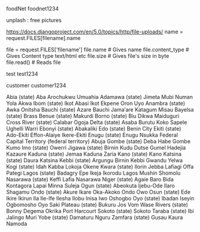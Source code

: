 foodNet
foodnet1234


unplash : free pictures

https://docs.djangoproject.com/en/5.0/topics/http/file-uploads/
name = request.FILES[filename].name

file = request.FILES['filename']
file.name           # Gives name
file.content_type   # Gives Content type text/html etc
file.size           # Gives file's size in byte
file.read()         # Reads file


test
test1234

customer
customer1234

Abia (state)
Aba
Arochukwu
Umuahia
Adamawa (state)
Jimeta
Mubi
Numan
Yola
Akwa Ibom (state)
Ikot Abasi
Ikot Ekpene
Oron
Uyo
Anambra (state)
Awka
Onitsha
Bauchi (state)
Azare
Bauchi
Jama′are
Katagum
Misau
Bayelsa (state)
Brass
Benue (state)
Makurdi
Borno (state)
Biu
Dikwa
Maiduguri
Cross River (state)
Calabar
Ogoja
Delta (state)
Asaba
Burutu
Koko
Sapele
Ughelli
Warri
Ebonyi (state)
Abakaliki
Edo (state)
Benin City
Ekiti (state)
Ado-Ekiti
Effon-Alaiye
Ikere-Ekiti
Enugu (state)
Enugu
Nsukka
Federal Capital Territory (federal territory)
Abuja
Gombe (state)
Deba Habe
Gombe
Kumo
Imo (state)
Owerri
Jigawa (state)
Birnin Kudu
Dutse
Gumel
Hadejia
Kazaure
Kaduna (state)
Jemaa
Kaduna
Zaria
Kano (state)
Kano
Katsina (state)
Daura
Katsina
Kebbi (state)
Argungu
Birnin Kebbi
Gwandu
Yelwa
Kogi (state)
Idah
Kabba
Lokoja
Okene
Kwara (state)
Ilorin
Jebba
Lafiagi
Offa
Pategi
Lagos (state)
Badagry
Epe
Ikeja
Ikorodu
Lagos
Mushin
Shomolu
Nasarawa (state)
Keffi
Lafia
Nasarawa
Niger (state)
Agaie
Baro
Bida
Kontagora
Lapai
Minna
Suleja
Ogun (state)
Abeokuta
Ijebu-Ode
Ilaro
Shagamu
Ondo (state)
Akure
Ikare
Oka-Akoko
Ondo
Owo
Osun (state)
Ede
Ikire
Ikirun
Ila
Ile-Ife
Ilesha
Ilobu
Inisa
Iwo
Oshogbo
Oyo (state)
Ibadan
Iseyin
Ogbomosho
Oyo
Saki
Plateau (state)
Bukuru
Jos
Vom
Wase
Rivers (state)
Bonny
Degema
Okrika
Port Harcourt
Sokoto (state)
Sokoto
Taraba (state)
Ibi
Jalingo
Muri
Yobe (state)
Damaturu
Nguru
Zamfara (state)
Gusau
Kaura Namoda